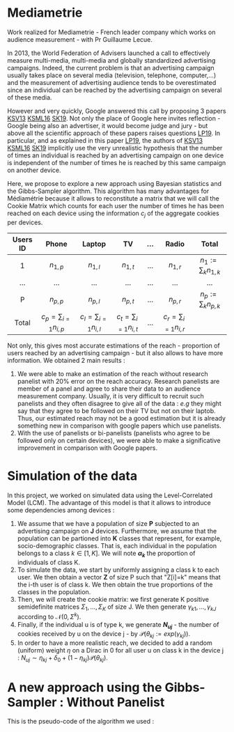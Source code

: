 # Mediametrie

Work realized for Mediametrie - French leader company which works on audience measurement - with Pr Guillaume Lecue.


In 2013, the World Federation of Advisers launched a call to effectively measure multi-media, multi-media and globally standardized advertising campaigns. Indeed, the current problem is that an advertising campaign usually takes place on several media (television, telephone, computer,...) and the measurement of advertising audience tends to be overestimated since an individual can be reached by the advertising campaign on several of these media.

However and very quickly, Google answered this call by proposing 3 papers [KSV13](https://research.google/pubs/pub41089/) [KSML16](https://research.google/pubs/pub45353/) [SK19](https://research.google/pubs/pub48387/). Not only the place of Google here invites reflection - Google being also an advertiser, it would become judge and jury - but above all the scientific approach of these papers raises questions [LP19](https://lecueguillaume.github.io/assets/XMM_stage.pdf). In particular, and as explained in this paper [LP19](https://lecueguillaume.github.io/assets/XMM_stage.pdf), the authors of [KSV13](https://research.google/pubs/pub41089/) [KSML16](https://research.google/pubs/pub45353/) [SK19](https://research.google/pubs/pub48387/) implicitly use the very unrealistic hypothesis that the number of times an individual is reached by an advertising campaign on one device is independent of the number of times he is reached by this same campaign on another device.


Here, we propose to explore a new approach using Bayesian statistics and the Gibbs-Sampler algorithm. This algorithm has many advantages for Médiamétrie because it allows to reconstitute a matrix that we will call the Cookie Matrix which counts for each user the number of times he has been reached on each device using the information $c_j$ of the aggregate cookies per devices.


| Users ID | Phone | Laptop | TV | $\dots$ | Radio | Total|
| :---: | :---: | :---: | :---: | :---: | :---: | :---: |
| 1 | $n_{1,p}$ | $n_{1,l}$ | $n_{1,t}$ | $\dots$ | $n_{1,r}$ | $n_1:=\sum_k n_{1,k}$|
| $\dots$ | $\dots$ | $\dots$ | $\dots$ | $\dots$ | $\dots$ | $\dots$ |
| P | $n_{p,p}$ | $n_{p,l}$ | $n_{p,t}$ | $\dots$ | $n_{p,r}$ | $n_p:=\sum_k n_{p,k}$|
| Total | $c_p=\sum_{i=1} n_{i,p}$ | $c_l=\sum_{i=1} n_{i,l}$ | $c_t=\sum_{i=1} n_{i,t}$  | $\dots$ | $c_r=\sum_{i=1} n_{i,r}$ | |




Not only, this gives most accurate estimations of the reach - proportion of users reached by an advertising campaign - but it also allows to have more information. We obtained 2 main results :
1. We were able to make an estimation of the reach without research panelist with 20% error on the reach accuracy. Research panelists are member of a panel  and agree to share their data to an audience measurement company. Usually, it is very difficult to recruit such panelists and they often disagree to give all of the data : _e.g_ they might say that they agree to be followed on their TV but not on their laptob. Thus, our estimated reach may not be a good estimation but it is already something new in comparison with google papers which use panelists.
2. With the use of panelists or bi-panelists (panelists who agree to be followed only on certain devices), we were able to make a significative improvement in comparison with Google papers.

# Simulation of the data 

In this project, we worked on simulated data using the Level-Correlated Model (LCM). The advantage of this model is that it allows to introduce some dependencies among devices :
1. We assume that we have a population of size **P** subjected to an advertising campaign on **J** devices. Furthermore, we assume that the population can be partioned into **K** classes that represent, for example, socio-demographic classes. That is, each individual in the population belongs to a class $k \in [1,K]$. We will note **$\alpha_k$** the proportion of individuals of class K.
2. To simulate the data, we start by uniformly assigning a class k to each user. We then obtain a vector **Z** of size P such that "Z[i]=k" means that the i-th user is of class k. We then obtain the true proportions of the classes in the population.
3. Then, we will create the cookie matrix: we first generate K positive semidefinite matrices $\Sigma_1, \dots, \Sigma_K$ of size J. We then generate $\gamma_{k1},\dots,\gamma_{kJ}$ according to $\mathcal{N}(0,\Sigma^k)$. 
4. Finally, if the individual u is of type k, we generate **$N_{uj}$** - the number of cookies received by u on the device j - by $\mathcal{P}(\theta_{kj}:=exp(\gamma_{kj}))$.
5. In order to have a more realistic reach, we decided to add a random (uniform) weight $\eta$ on a Dirac in 0 for all user u on class k in the device j : $N_{uj} \sim \eta_{kj}+\delta_0 +(1-\eta_{kj})\mathcal{P}(\theta_{kj})$.

# A new approach using the Gibbs-Sampler : Without Panelist

This is the pseudo-code of the algorithm we used :




